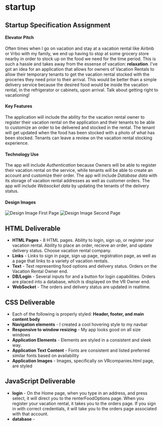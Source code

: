 # startup

## Startup Specification Assignment

#### Elevator Pitch

Often times when I go on vacation and stay at a vacation rental like Airbnb or Vrbo with my family, we end up having to stop at some grocery store nearby in order to stock up on the food we need for the time period.  This is such a hassle and takes away from the essense of vacation: **relaxation**. I've got an idea for an application that allows for owners of Vacation Rentals to allow their temporary tenants to get the vacation rental stocked with the groceries they need prior to their arrival.  This would be better than a simple delivery service because the desired food would be inside the vacation rental, in the refrigerator or cabinets, upon arrival.  Talk about getting right to vacationing!  

#### Key Features

The application will include the ability for the vacation rental owner to register their vacation rental on the application and their tenants to be able to customize an order to be delivered and stocked in the rental.  The tenant will get updated when the food has been stocked with a photo of what has been stocked.  Tenants can leave a review on the vacation rental stocking experience.

#### Technology Use
    
The app will include *Authentication* because Owners will be able to register their vacation rental on the service, while tenants will be able to create an account and customize their order.  The app will include *Database data* with its storage of vacation rental addresses as well as customer orders.  The app will include *Websocket data* by updating the tenants of the delivery status.

#### Design Images

![Design Image First Page](/images/AireStockSketch1.png)
![Design Image Second Page](/images/AireStockSketch2.png)

## HTML Deliverable

- **HTML Pages** - 8 HTML pages. Ability to login, sign up, or register your vacation rental. Ability to place an order, recieve an order, and update delivery status.  Choose vacation rental company.
- **Links** - Links to sign in page, sign up page, registration page, as well as a page that links to a variety of vacation rentals.
- **Text** - Text representing food options and delivery status.  Orders on the Vacation Rental Owner end.
- **DB/Login** - Several inputs for and a button for login capabilities.  Orders are placed into a database, which is displayed on the VR Owner end.
- **WebSocket** - The orders and delivery status are updated in realtime.


## CSS Deliverable

- Each of the following is properly styled: **Header, footer, and main content body**
- **Navigation elements** - I created a cool hovering style to my navbar
- **Responsive to window resizing** - My app looks good on all size windows
- **Application Elements** - Elements are styled in a consistent and sleek way.
- **Application Text Content** - Fonts are consistent and listed preferred similar fonts based on availability
- **Application Images** - Images, specifically on VRcompanies.html page, are styled

## JavaScript Deliverable

- **login** - On the Home page, when you type in an address, and press select, it will direct you to the renterFoodOptions page.  When you register your vacation rental, it takes you to the orders page.  If you sign in with correct credentials, it will take you to the orders page associated with that account.
- **database** - 